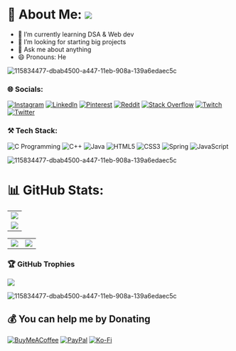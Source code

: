 # 💫 About Me: ![](https://visitcount.itsvg.in/api?id=mohit-nagaraj&icon=5&color=3)

- 🌱 I’m currently learning DSA & Web dev
- 🤔 I’m looking for starting big projects
- 💬 Ask me about anything
- 😄 Pronouns: He</br> 

![115834477-dbab4500-a447-11eb-908a-139a6edaec5c](https://user-images.githubusercontent.com/105775899/235299569-e15e9b1c-09cc-492a-ad8e-cef25979d4d1.gif)

### 🌐 Socials:
[![Instagram](https://img.shields.io/badge/Instagram-%23E4405F.svg?logo=Instagram&logoColor=white)](https://instagram.com/mohit_nagaraj) [![LinkedIn](https://img.shields.io/badge/LinkedIn-%230077B5.svg?logo=linkedin&logoColor=white)](https://linkedin.com/in/mohit-nagaraj) [![Pinterest](https://img.shields.io/badge/Pinterest-%23E60023.svg?logo=Pinterest&logoColor=white)](https://pinterest.com/mohitnagaraj) [![Reddit](https://img.shields.io/badge/Reddit-%23FF4500.svg?logo=Reddit&logoColor=white)](https://reddit.com/user/Glad_Yesterday4204) [![Stack Overflow](https://img.shields.io/badge/-Stackoverflow-FE7A16?logo=stack-overflow&logoColor=white)](https://stackoverflow.com/users/20807037) [![Twitch](https://img.shields.io/badge/Twitch-%239146FF.svg?logo=Twitch&logoColor=white)](https://twitch.tv/mohitnagaraj) [![Twitter](https://img.shields.io/badge/Twitter-%231DA1F2.svg?logo=Twitter&logoColor=white)](https://twitter.com/mohit_nagaraj) 

### ⚒️ Tech Stack:
![C Programming](https://img.shields.io/badge/c-%2300599C.svg?style=flat&logo=c&logoColor=white) ![C++](https://img.shields.io/badge/c++-%2300599C.svg?style=flat&logo=c%2B%2B&logoColor=white)     ![Java](https://img.shields.io/badge/java-%23ED8B00.svg?style=flat&logo=java&logoColor=white) ![HTML5](https://img.shields.io/badge/html5-%23E34F26.svg?style=flat&logo=html5&logoColor=white) ![CSS3](https://img.shields.io/badge/css3-%231572B6.svg?style=flat&logo=css3&logoColor=white) ![Spring](https://img.shields.io/badge/spring-%236DB33F.svg?style=flat&logo=spring&logoColor=white) ![JavaScript](https://img.shields.io/badge/javascript-%23323330.svg?style=flat&logo=javascript&logoColor=%23F7DF1E)

![115834477-dbab4500-a447-11eb-908a-139a6edaec5c](https://user-images.githubusercontent.com/105775899/235299569-e15e9b1c-09cc-492a-ad8e-cef25979d4d1.gif)
# 📊 GitHub Stats:
| |
| :---: |
| ![](https://github-readme-streak-stats.herokuapp.com?user=mohit-nagaraj&theme=neon-palenight&hide_border=true&card_width=705) |
| ![](http://github-profile-summary-cards.vercel.app/api/cards/profile-details?username=mohit-nagaraj&theme=2077) |

| | |
| :---: | :---: |
| ![](http://github-profile-summary-cards.vercel.app/api/cards/stats?username=mohit-nagaraj&theme=aura_dark) | ![](http://github-profile-summary-cards.vercel.app/api/cards/most-commit-language?username=mohit-nagaraj&theme=aura_dark) |

### 🏆 GitHub Trophies
![](https://github-profile-trophy.vercel.app/?username=mohit-nagaraj&theme=darkhub&no-frame=false&no-bg=false&margin-w=4)

![115834477-dbab4500-a447-11eb-908a-139a6edaec5c](https://user-images.githubusercontent.com/105775899/235299569-e15e9b1c-09cc-492a-ad8e-cef25979d4d1.gif)
  ## 💰 You can help me by Donating
  [![BuyMeACoffee](https://img.shields.io/badge/Buy%20Me%20a%20Coffee-ffdd00?style=for-the-badge&logo=buy-me-a-coffee&logoColor=black)](https://buymeacoffee.com/mohitnagaraj) [![PayPal](https://img.shields.io/badge/PayPal-00457C?style=for-the-badge&logo=paypal&logoColor=white)](https://paypal.me/mohitnagaraj) [![Ko-Fi](https://img.shields.io/badge/Ko--fi-F16061?style=for-the-badge&logo=ko-fi&logoColor=white)](https://ko-fi.com/mohitnagaraj) 
